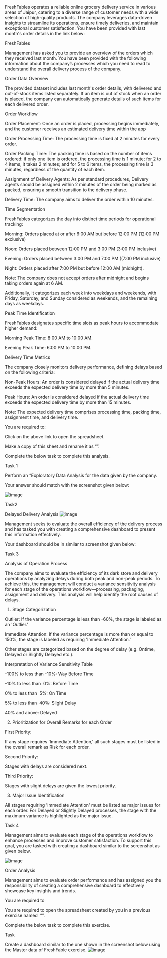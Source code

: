 FreshFables operates a reliable online grocery delivery service in various areas of Jaipur, catering to a diverse range of customer needs with a wide selection of high-quality products. The company leverages data-driven insights to streamline its operations, ensure timely deliveries, and maintain exceptional customer satisfaction. You have been provided with last month's order details in the link below:

FreshFables

Management has asked you to provide an overview of the orders which they received last month. You have been provided with the following information about the company’s processes which you need to read to understand the overall delivery process of the company.

Order Data Overview

The provided dataset includes last month's order details, with delivered and out-of-stock items listed separately. If an item is out of stock when an order is placed, the company can automatically generate details of such items for each delivered order.

Order Workflow

Order Placement: Once an order is placed, processing begins immediately, and the customer receives an estimated delivery time within the app


Order Processing Time: The processing time is fixed at 2 minutes for every order.

Order Packing Time: The packing time is based on the number of items ordered: if only one item is ordered, the processing time is 1 minute; for 2 to 4 items, it takes 2 minutes; and for 5 to 6 items, the processing time is 3 minutes, regardless of the quantity of each item.

Assignment of Delivery Agents: As per standard procedures, Delivery agents should be assigned within 2 minutes of the order being marked as packed, ensuring a smooth transition to the delivery phase. 

Delivery Time: The company aims to deliver the order within 10 minutes.

Time Segmentation

FreshFables categorizes the day into distinct time periods for operational tracking:


Morning: Orders placed at or after 6:00 AM but before 12:00 PM (12:00 PM exclusive)

Noon: Orders placed between 12:00 PM and 3:00 PM (3:00 PM inclusive)

Evening: Orders placed between 3:00 PM and 7:00 PM ((7:00 PM inclusive)


Night: Orders placed after 7:00 PM but before 12:00 AM (midnight).

Note: The company does not accept orders after midnight and begins taking orders again at 6 AM.


Additionally, it categorizes each week into weekdays and weekends, with Friday, Saturday, and Sunday considered as weekends, and the remaining days as weekdays.

Peak Time Identification

FreshFables designates specific time slots as peak hours to accommodate higher demand:

Morning Peak Time: 8:00 AM to 10:00 AM.

Evening Peak Time: 6:00 PM to 10:00 PM.

Delivery Time Metrics

The company closely monitors delivery performance, defining delays based on the following criteria:

Non-Peak Hours: An order is considered delayed if the actual delivery time exceeds the expected delivery time by more than 5 minutes.

Peak Hours: An order is considered delayed if the actual delivery time exceeds the expected delivery time by more than 15 minutes.

Note: The expected delivery time comprises processing time, packing time, assignment time, and delivery time.

You are required to:

Click on the above link to open the spreadsheet.

Make a copy of this sheet and rename it as “<Your Name_FreshFables>”.

Complete the below task to complete this analysis.

Task 1

Perform an “Exploratory Data Analysis for the data given by the company.

Your answer should match with the screenshot given below:

![image](https://github.com/user-attachments/assets/4000fbf8-814b-4fde-864b-2fa17f685bd0)


Task2

Delayed Delivery Analysis
![image](https://github.com/user-attachments/assets/adeefa90-5847-4c27-8d3d-a999688d0c17)


Management seeks to evaluate the overall efficiency of the delivery process and has tasked you with creating a comprehensive dashboard to present this information effectively.

Your dashboard should be in similar to screenshot given below:

Task 3

Analysis of Operation Process

The company aims to evaluate the efficiency of its dark store and delivery operations by analyzing delays during both peak and non-peak periods. To achieve this, the management will conduct a variance sensitivity analysis for each stage of the operations workflow—processing, packaging, assignment and delivery. This analysis will help identify the root causes of delays.

1. Stage Categorization

Outlier: If the variance percentage is less than -60%, the stage is labeled as an 'Outlier.'

Immediate Attention: If the variance percentage is more than or equal to 150%, the stage is labeled as requiring 'Immediate Attention.'

Other stages are categorized based on the degree of delay (e.g. Ontime, Delayed or Slightly Delayed etc.).

Interpretation of Variance Sensitivity Table

-100% to less than -10%: Way Before Time

-10% to less than  0%: Before Time

0% to less than  5%: On Time

5% to less than  40%: Slight Delay

40% and above: Delayed

2. Prioritization for Overall Remarks for each Order

First Priority:

If any stage requires 'Immediate Attention,' all such stages must be listed in the overall remark as Risk for each order.

Second Priority:

Stages with delays are considered next.

Third Priority:

Stages with slight delays are given the lowest priority.

3. Major Issue Identification

All stages requiring 'Immediate Attention' must be listed as major issues for each order. For Delayed or Slightly Delayed processes, the stage with the maximum variance is highlighted as the major issue.

Task 4

Management aims to evaluate each stage of the operations workflow to enhance processes and improve customer satisfaction. To support this goal, you are tasked with creating a dashboard similar to the screenshot as given below.

![image](https://github.com/user-attachments/assets/0542da6f-ed9c-453e-8c05-b0f99ef1b097)


Order Analysis

Management aims to evaluate order performance and has assigned you the responsibility of creating a comprehensive dashboard to effectively showcase key insights and trends.

You are required to

You are required to open the spreadsheet created by you in a previous exercise named  “<Your Name_FreshFables>”.

Complete the below task to complete this exercise.

Task

Create a dashboard similar to the one shown in the screenshot below using the Master data of FreshFable exercise.
![image](https://github.com/user-attachments/assets/f9b6537b-607b-4189-b53b-504eaafe90d2)

